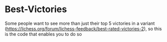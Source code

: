 # Best-Victories
Some people want to see more than just their top 5 victories in a variant (https://lichess.org/forum/lichess-feedback/best-rated-victories-2), so this is the code that enables you to do so
